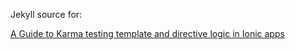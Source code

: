 Jekyll source for:

[A Guide to Karma testing template and directive logic in Ionic apps](http://cgewecke.github.io/ionic-karma-guide/)  
